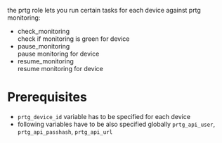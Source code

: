the prtg role lets you run certain tasks for each device against prtg monitoring:

* check_monitoring<br />
  check if monitoring is green for device
* pause_monitoring<br />
  pause monitoring for device
* resume_monitoring<br />
  resume monitoring for device

# Prerequisites

- `prtg_device_id` variable has to be specified for each device
- following variables have to be also specified globally `prtg_api_user`, `prtg_api_passhash`, `prtg_api_url`